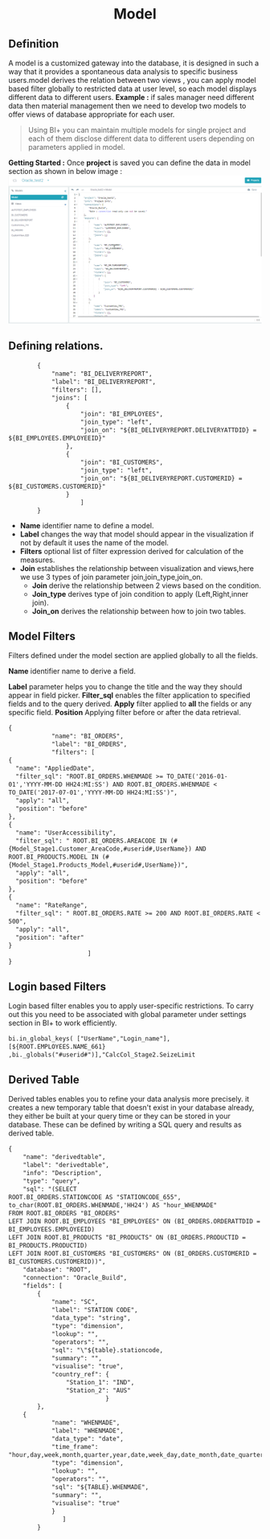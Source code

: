 <center><h1>Model</h1></center>

## Definition

A model is a customized gateway into the database, it is designed in such a way that it provides a spontaneous data analysis to specific business users.model derives the relation between two views , you can apply model based filter globally to restricted data at user level, so each model displays different data to different users.
**Example :** 
if sales manager need different data then material management then we need to develop two models to offer views of database appropriate for each user. 

> Using BI+ you can maintain multiple models for single project and each of them disclose different data to different users depending on parameters applied in model. 

**Getting Started :**
 Once **project** is saved you can define the data in model section as shown in below image :
 ![enter image description here](https://raw.githubusercontent.com/sv18042016/fp1/5f41bf1e6bf7e11e52fb03d555ce35e47060280b/images/model_new.png)
 
 
## Defining relations. 

```
		{
			"name": "BI_DELIVERYREPORT",
			"label": "BI_DELIVERYREPORT",
			"filters": [],
			"joins": [
				{
					"join": "BI_EMPLOYEES",
					"join_type": "left",
					"join_on": "${BI_DELIVERYREPORT.DELIVERYATTDID} = ${BI_EMPLOYEES.EMPLOYEEID}"
				},
				{
					"join": "BI_CUSTOMERS",
					"join_type": "left",
					"join_on": "${BI_DELIVERYREPORT.CUSTOMERID} = ${BI_CUSTOMERS.CUSTOMERID}"
				}
			        ]
		}

```
- **Name** identifier name to define a model.
- **Label** changes the way that model should appear in the visualization if not by default it uses the name of the model.
- **Filters** optional list of filter expression derived for calculation of the measures.
- **Join** establishes the relationship between visualization and views,here we use 3 types of join parameter join,join_type,join_on.
  - **Join** derive the relationship between 2 views based on the condition.
   - **Join_type** derives type of join condition to apply (Left,Right,inner join).
   - **Join_on** derives the relationship between how to join two tables.
 
##  Model Filters

Filters defined under the model section are applied globally to all the fields.

**Name** identifier name to derive a field.

**Label** parameter helps you to change the title and the way they should appear in field picker.
**Filter_sql** enables the filter application to specified fields and to the query derived.
**Apply** filter applied to **all** the fields or any specific field.
**Position** Applying filter before or after the data retrieval.

```
{
			"name": "BI_ORDERS",
			"label": "BI_ORDERS",
			"filters": [
{
  "name": "AppliedDate",
  "filter_sql": "ROOT.BI_ORDERS.WHENMADE >= TO_DATE('2016-01-01','YYYY-MM-DD HH24:MI:SS') AND ROOT.BI_ORDERS.WHENMADE < TO_DATE('2017-07-01','YYYY-MM-DD HH24:MI:SS')",
  "apply": "all",
  "position": "before"
},
{
  "name": "UserAccessibility",
  "filter_sql": " ROOT.BI_ORDERS.AREACODE IN (#{Model_Stage1.Customer_AreaCode,#userid#,UserName}) AND ROOT.BI_PRODUCTS.MODEL IN (#{Model_Stage1.Products_Model,#userid#,UserName})",
  "apply": "all",
  "position": "before"
},
{
  "name": "RateRange",
  "filter_sql": " ROOT.BI_ORDERS.RATE >= 200 AND ROOT.BI_ORDERS.RATE < 500",
  "apply": "all",
  "position": "after"
}
                      ]
}
  ``` 
  
## Login based Filters

Login based filter enables you to apply user-specific restrictions. To carry out this you need to be associated with global parameter under settings section in BI+ to work efficiently.
```
bi.in_global_keys( ["UserName","Login_name"],[${ROOT.EMPLOYEES.NAME_661} 
,bi._globals("#userid#")],"CalcCol_Stage2.SeizeLimit
```
## Derived Table

Derived tables enables you to refine your data analysis more precisely. it creates a new temporary table that doesn't exist in your database already, they either be built at your query time or they can be stored in your database. These can be defined by writing a SQL query and results as derived table.
```
{
	"name": "derivedtable",
	"label": "derivedtable",
	"info": "Description",
	"type": "query",
	"sql": "(SELECT
ROOT.BI_ORDERS.STATIONCODE AS "STATIONCODE_655",
to_char(ROOT.BI_ORDERS.WHENMADE,'HH24') AS "hour_WHENMADE"
FROM ROOT.BI_ORDERS "BI_ORDERS"
LEFT JOIN ROOT.BI_EMPLOYEES "BI_EMPLOYEES" ON (BI_ORDERS.ORDERATTDID = BI_EMPLOYEES.EMPLOYEEID)
LEFT JOIN ROOT.BI_PRODUCTS "BI_PRODUCTS" ON (BI_ORDERS.PRODUCTID = BI_PRODUCTS.PRODUCTID)
LEFT JOIN ROOT.BI_CUSTOMERS "BI_CUSTOMERS" ON (BI_ORDERS.CUSTOMERID = BI_CUSTOMERS.CUSTOMERID))",
	"database": "ROOT",
	"connection": "Oracle_Build",
	"fields": [
		{
			"name": "SC",
			"label": "STATION CODE",
			"data_type": "string",
			"type": "dimension",
			"lookup": "",
			"operators": "",
			"sql": "\"${table}.stationcode,
			"summary": "",
			"visualise": "true",
			"country_ref": {
				"Station_1": "IND",
				"Station_2": "AUS"
			               }
	    },
	{
			"name": "WHENMADE",
			"label": "WHENMADE",
			"data_type": "date",
			"time_frame": "hour,day,week,month,quarter,year,date,week_day,date_month,date_quarter,date_hour,year_week",
			"type": "dimension",
			"lookup": "",
			"operators": "",
			"sql": "${TABLE}.WHENMADE",
			"summary": "",
			"visualise": "true"
			}
			   ]
		}
```
<!--stackedit_data:
eyJoaXN0b3J5IjpbMTQxNTU5ODI5MV19
-->